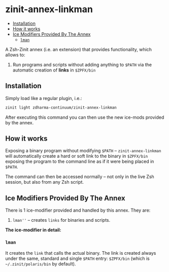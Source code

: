 # zinit-annex-linkman<a name="zinit-annex-linkman"></a>

<!-- mdformat-toc start --slug=github --maxlevel=6 --minlevel=2 -->

- [Installation](#installation)
- [How it works](#how-it-works)
- [Ice Modifiers Provided By The Annex](#ice-modifiers-provided-by-the-annex)
  - [`lman`](#lman)

<!-- mdformat-toc end -->

A Zsh-Zinit annex (i.e. an extension) that provides functionality, which allows
to:

1. Run programs and scripts without adding anything to `$PATH` via the automatic
   creation of **links** in `$ZPFX/bin`

## Installation<a name="installation"></a>

Simply load like a regular plugin, i.e.:

```zsh
zinit light zdharma-continuum/zinit-annex-linkman
```

After executing this command you can then use the new ice-mods provided by the
annex.

## How it works<a name="how-it-works"></a>

Exposing a binary program without modifying `$PATH` –
`zinit-annex-linkman` will automatically create a hard or soft link to
the binary in `$ZPFX/bin` exposing the program to the command line as if it were
being placed in `$PATH`.

The command can then be accessed normally – not only in the live Zsh session,
but also from any Zsh script.

## Ice Modifiers Provided By The Annex<a name="ice-modifiers-provided-by-the-annex"></a>

There is 1 ice-modifier provided and handled by this annex. They are:

1. `lman''` – creates `links` for binaries and scripts.

**The ice-modifier in detail:**

### `lman`<a name="lman"></a>

It creates the `link` that calls the actual binary. The link is created always
under the same, standard and single `$PATH` entry: `$ZPFX/bin` (which is
`~/.zinit/polaris/bin` by default).
